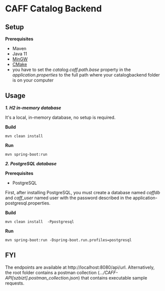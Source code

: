 
# CAFF Catalog Backend

## Setup

**Prerequisites**
- Maven
- Java 11
- [MinGW](http://sourceforge.net/projects/mingw-w64/files/Toolchains%20targetting%20Win32/Personal%20Builds/mingw-builds/installer/mingw-w64-install.exe/download)
- [CMake](https://cmake.org/download/)
- you have to set the *catalog.caff.path.base* property in the *application.properties* to the full path where your catalogbackend folder is on your computer

## Usage
***1. H2 in-memory database***

It's a local, in-memory database, no setup is required.

**Build**

```mvn clean install```

**Run**

```mvn spring-boot:run```

***2. PostgreSQL database***

**Prerequisites**
- PostgreSQL

First, after installing PostgreSQL, you must create a database named *caffdb* and *caff_user* named user with the password described in the application-postgresql.properties.

**Build**

```mvn clean install  -Ppostgresql```

**Run**

```mvn spring-boot:run -Dspring-boot.run.profiles=postgresql```

## FYI
The endpoints are available at http://localhost:8080/api/url. Alternatively, the root folder contains a postman collection (*.../CAFF-API[szbizt].postman_collection.json*) that contains executable sample requests.
